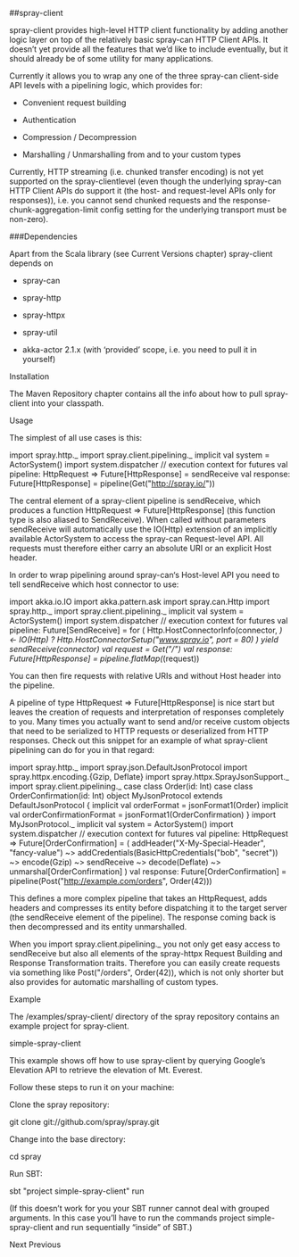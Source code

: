 ##spray-client

spray-client provides high-level HTTP client functionality by adding another logic layer on top of the relatively basic spray-can HTTP Client APIs. It doesn’t yet provide all the features that we’d like to include eventually, but it should already be of some utility for many applications.

Currently it allows you to wrap any one of the three spray-can client-side API levels with a pipelining logic, which provides for:

* Convenient request building

* Authentication

* Compression / Decompression

* Marshalling / Unmarshalling from and to your custom types

Currently, HTTP streaming (i.e. chunked transfer encoding) is not yet supported on the spray-clientlevel (even though the underlying spray-can HTTP Client APIs do support it (the host- and request-level APIs only for responses)), i.e. you cannot send chunked requests and the response-chunk-aggregation-limit config setting for the underlying transport must be non-zero).

###Dependencies

Apart from the Scala library (see Current Versions chapter) spray-client depends on

* spray-can

* spray-http

* spray-httpx

* spray-util

* akka-actor 2.1.x (with ‘provided’ scope, i.e. you need to pull it in yourself)

Installation

The Maven Repository chapter contains all the info about how to pull spray-client into your classpath.

Usage

The simplest of all use cases is this:

import spray.http._ import spray.client.pipelining._ implicit val system = ActorSystem() import system.dispatcher // execution context for futures val pipeline: HttpRequest => Future[HttpResponse] = sendReceive val response: Future[HttpResponse] = pipeline(Get("http://spray.io/"))

The central element of a spray-client pipeline is sendReceive, which produces a function HttpRequest => Future[HttpResponse] (this function type is also aliased to SendReceive). When called without parameters sendReceive will automatically use the IO(Http) extension of an implicitly available ActorSystem to access the spray-can Request-level API. All requests must therefore either carry an absolute URI or an explicit Host header.

In order to wrap pipelining around spray-can‘s Host-level API you need to tell sendReceive which host connector to use:

import akka.io.IO import akka.pattern.ask import spray.can.Http import spray.http._ import spray.client.pipelining._ implicit val system = ActorSystem() import system.dispatcher // execution context for futures val pipeline: Future[SendReceive] = for ( Http.HostConnectorInfo(connector, _) <- IO(Http) ? Http.HostConnectorSetup("www.spray.io", port = 80) ) yield sendReceive(connector) val request = Get("/") val response: Future[HttpResponse] = pipeline.flatMap(_(request))

You can then fire requests with relative URIs and without Host header into the pipeline.

A pipeline of type HttpRequest => Future[HttpResponse] is nice start but leaves the creation of requests and interpretation of responses completely to you. Many times you actually want to send and/or receive custom objects that need to be serialized to HTTP requests or deserialized from HTTP responses. Check out this snippet for an example of what spray-client pipelining can do for you in that regard:

import spray.http._ import spray.json.DefaultJsonProtocol import spray.httpx.encoding.{Gzip, Deflate} import spray.httpx.SprayJsonSupport._ import spray.client.pipelining._ case class Order(id: Int) case class OrderConfirmation(id: Int) object MyJsonProtocol extends DefaultJsonProtocol { implicit val orderFormat = jsonFormat1(Order) implicit val orderConfirmationFormat = jsonFormat1(OrderConfirmation) } import MyJsonProtocol._ implicit val system = ActorSystem() import system.dispatcher // execution context for futures val pipeline: HttpRequest => Future[OrderConfirmation] = ( addHeader("X-My-Special-Header", "fancy-value") ~> addCredentials(BasicHttpCredentials("bob", "secret")) ~> encode(Gzip) ~> sendReceive ~> decode(Deflate) ~> unmarshal[OrderConfirmation] ) val response: Future[OrderConfirmation] = pipeline(Post("http://example.com/orders", Order(42)))

This defines a more complex pipeline that takes an HttpRequest, adds headers and compresses its entity before dispatching it to the target server (the sendReceive element of the pipeline). The response coming back is then decompressed and its entity unmarshalled.

When you import spray.client.pipelining._ you not only get easy access to sendReceive but also all elements of the spray-httpx Request Building and Response Transformation traits. Therefore you can easily create requests via something like Post("/orders", Order(42)), which is not only shorter but also provides for automatic marshalling of custom types.

Example

The /examples/spray-client/ directory of the spray repository contains an example project for spray-client.

simple-spray-client

This example shows off how to use spray-client by querying Google’s Elevation API to retrieve the elevation of Mt. Everest.

Follow these steps to run it on your machine:

Clone the spray repository:

git clone git://github.com/spray/spray.git

Change into the base directory:

cd spray

Run SBT:

sbt "project simple-spray-client" run

(If this doesn’t work for you your SBT runner cannot deal with grouped arguments. In this case you’ll have to run the commands project simple-spray-client and run sequentially “inside” of SBT.)

Next Previous

 
